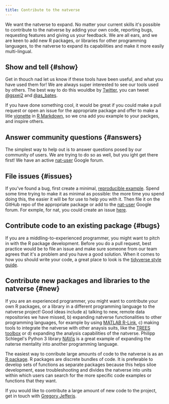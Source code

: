```yaml
---
title: Contribute to the natverse
---
```


We want the natverse to expand. No matter your current skills it's possible to contribute to the natverse by adding your own code, reporting bugs, requesting features and giving us your feedback. We are all ears, and we are keen to add new R packages, or libraries for other programming languages, to the natverse to expand its capabilities and make it more easily multi-lingual.

## Show and tell {#show}

Get in thouch nad let us know if these tools have been useful, and what you have used them for! We are always super interested to see our tools used by others. The best way to do this wouldbe by [Twitter](https://twitter.com), you can tweet [@gsxej2](https://twitter.com/gsxej) and [@as_bates](https://twitter.com/as_bates).

If you have done something cool, it would be great if you could make a pull request or open an issue for the appropriate package and offer to make a litle [vignette](http://r-pkgs.had.co.nz/vignettes.html) in [R Markdown](https://rmarkdown.rstudio.com/), so we cna add you example to your packges, and inspire others.

## Answer community questions {#answers}

The simplest way to help out is to answer questions posed by our community of users. We are trying to do so as well, but you ight get there first! We have an active [nat-user](https://groups.google.com/forum/#!forum/nat-user) Google forum.

## File issues {#issues}

If you've found a bug, first create a minimal, [reproducible example](https://stackoverflow.com/help/minimal-reproducible-example). Spend some time trying to make it as minimal as possible: the more time you spend doing this, the easier it will be for use to help you with it. Then file it on the GitHub repo of the appropriate package or add to the [nat-user](https://groups.google.com/forum/#!forum/nat-user) Google forum. For exmple, for nat, you could create an  issue [here](https://github.com/natverse/nat/issues).

## Contribute code to an existing package {#bugs}

If you are a middling-to-experienced programmer, you might want to pitch in with the R package development. Before you do a pull request, best practice would be to file an issue and make sure someone from our team agrees that it's a problem and you have a good solution. When it comes to how you should write your code, a great place to look is the [tidyverse style guide](http://style.tidyverse.org/).

## Contribute new packages and libraries to the natverse {#new}

If you are an experienced programmer, you might want to contribute your own R packages, or a library in a different programming language to the natverse project! Good ideas include a) talking to new, remote data repositories we have missed,  b) expanding natverse functionalities to other programming languages, for example by using [MATLAB R-Link](https://www.mathworks.com/matlabcentral/fileexchange/5051-matlab-r-link),  c) making tools to integrate the natverse with other anaysis suits, like the [TREES toolbox](https://www.treestoolbox.org/) or d) expanding the analysis capabilities of the natverse. Philipp Schlegel's Python 3 library [NAVis](https://github.com/schlegelp/navis) is a great example of expanding the naterse mentality into another programming language.

The easiest way to conribute large amounts of code to the natverse is as an [R package](http://r-pkgs.had.co.nz/). R packages are discrete bundles of code. It is preferable to develop sets of functions as separate packages because this helps siloe development, ease troubleshooting and divides the natverse into units within which users can search for the more specific code examples or functions that they want.

If you would like to contribute a large amount of new code to the project, get in touch with [Gregory Jefferis](https://www2.mrc-lmb.cam.ac.uk/group-leaders/h-to-m/gregory-jefferis/).


